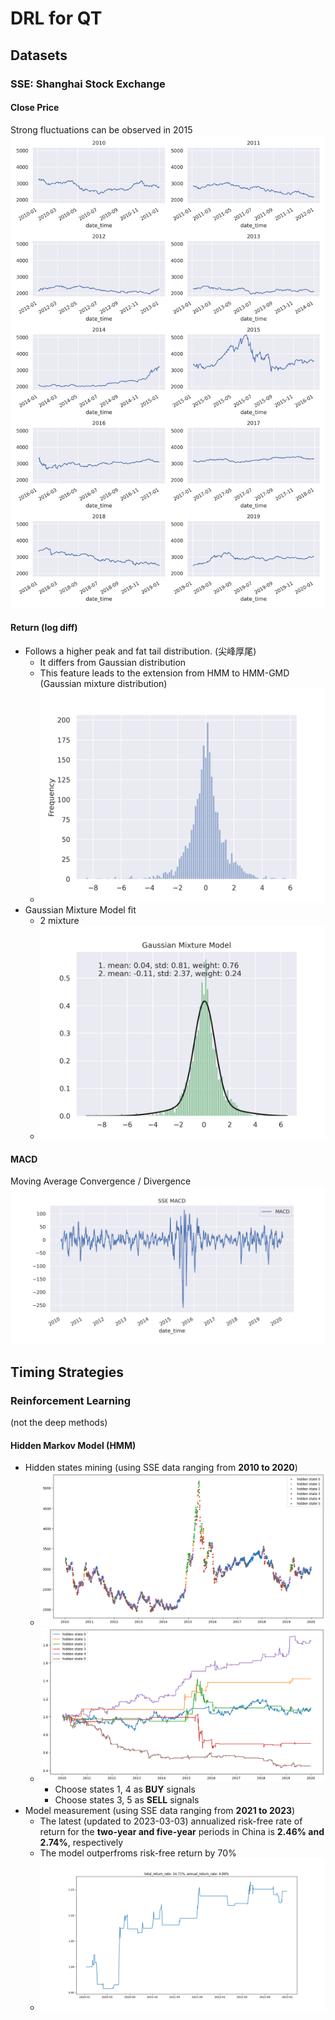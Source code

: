 # DRL for QT
 
## Datasets

### SSE: Shanghai Stock Exchange

#### Close Price
Strong fluctuations can be observed in 2015
![SSE_yearly_trend](data/SSE_yearly_trend.png)

#### Return (log diff)
- Follows a higher peak and fat tail distribution.
(尖峰厚尾)
    - It differs from Gaussian distribution
    - This feature leads to the extension from HMM to HMM-GMD (Gaussian mixture distribution)
    - ![SEE_return_distribution](data/SEE_return_distribution.png)
- Gaussian Mixture Model fit
    - 2 mixture
    - ![SEE_return_distribution_fit](data/SEE_return_distribution_fit.png)

#### MACD
Moving Average Convergence / Divergence
![SSE_MACD](data/SSE_MACD.png)

## Timing Strategies

### Reinforcement Learning 
(not the deep methods)

#### Hidden Markov Model (HMM)
- Hidden states mining (using SSE data ranging from **2010 to 2020**)
    - ![](result/SSE_HiddenStates_2010_2020.png)
    - ![](result/SSE_HiddenStates1_2010_2020.png)
        - Choose states 1, 4 as **BUY** signals
        - Choose states 3, 5 as **SELL** signals
- Model measurement (using SSE data ranging from **2021 to 2023**)
    - The latest (updated to 2023-03-03) annualized risk-free rate of return for the **two-year and five-year** periods in China is **2.46% and 2.74%**, respectively
    - The model outperfroms risk-free return by 70%
    - ![](result/SEE_RL_HMM_Result.png)